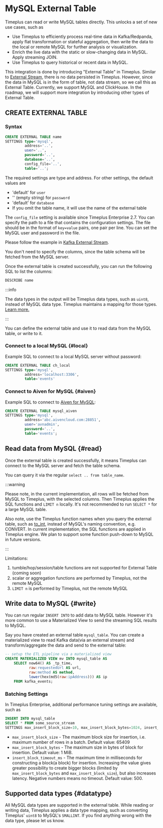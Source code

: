 # MySQL External Table

Timeplus can read or write MySQL tables directly. This unlocks a set of new use cases, such as

- Use Timeplus to efficiently process real-time data in Kafka/Redpanda, apply flat transformation or stateful aggregation, then write the data to the local or remote MySQL for further analysis or visualization.
- Enrich the live data with the static or slow-changing data in MySQL. Apply streaming JOIN.
- Use Timeplus to query historical or recent data in MySQL.

This integration is done by introducing "External Table" in Timeplus. Similar to [External Stream](/external-stream), there is no data persisted in Timeplus. However, since the data in MySQL is in the form of table, not data stream, so we call this as External Table. Currently, we support MySQL and ClickHouse. In the roadmap, we will support more integration by introducing other types of External Table.

## CREATE EXTERNAL TABLE

### Syntax

```sql
CREATE EXTERNAL TABLE name
SETTINGS type='mysql',
         address='..',
         user='..',
         password='..',
         database='..',
         config_file='..',
         table='..';
```

The required settings are type and address. For other settings, the default values are

- 'default' for `user`
- '' (empty string) for `password`
- 'default' for `database`
- If you omit the table name, it will use the name of the external table

The `config_file` setting is available since Timeplus Enterprise 2.7. You can specify the path to a file that contains the configuration settings. The file should be in the format of `key=value` pairs, one pair per line. You can set the MySQL user and password in the file.

Please follow the example in [Kafka External Stream](/proton-kafka#config_file).

You don't need to specify the columns, since the table schema will be fetched from the MySQL server.

Once the external table is created successfully, you can run the following SQL to list the columns:

```sql
DESCRIBE name
```

:::info

The data types in the output will be Timeplus data types, such as `uint8`, instead of MySQL data type. Timeplus maintains a mapping for those types. [Learn more.](#datatype)

:::

You can define the external table and use it to read data from the MySQL table, or write to it.

### Connect to a local MySQL {#local}

Example SQL to connect to a local MySQL server without password:

```sql
CREATE EXTERNAL TABLE ch_local
SETTINGS type='mysql',
         address='localhost:3306',
         table='events'
```

### Connect to Aiven for MySQL {#aiven}

Example SQL to connect to [Aiven for MySQL](https://aiven.io/docs/products/mysql/get-started):

```sql
CREATE EXTERNAL TABLE mysql_aiven
SETTINGS type='mysql',
         address='abc.aivencloud.com:28851',
         user='avnadmin',
         password='..',
         table='events';
```

## Read data from MySQL {#read}

Once the external table is created successfully, it means Timeplus can connect to the MySQL server and fetch the table schema.

You can query it via the regular `select .. from table_name`.

:::warning

Please note, in the current implementation, all rows will be fetched from MySQL to Timeplus, with the selected columns. Then Timeplus applies the SQL functions and `LIMIT n` locally. It's not recommended to run `SELECT *` for a large MySQL table.

Also note, use the Timeplus function names when you query the external table, such as [to_int](/functions_for_type#to_int), instead of MySQL's naming convention, e.g. CONVERT. In current implementation, the SQL functions are applied in Timeplus engine. We plan to support some function push-down to MySQL in future versions.

:::

Limitations:

1. tumble/hop/session/table functions are not supported for External Table (coming soon)
2. scalar or aggregation functions are performed by Timeplus, not the remote MySQL
3. `LIMIT n` is performed by Timeplus, not the remote MySQL

## Write data to MySQL {#write}

You can run regular `INSERT INTO` to add data to MySQL table. However it's more common to use a Materialized View to send the streaming SQL results to MySQL.

Say you have created an external table `mysql_table`. You can create a materialized view to read Kafka data(via an external stream) and transform/aggregate the data and send to the external table:

```sql
-- setup the ETL pipeline via a materialized view
CREATE MATERIALIZED VIEW mv INTO mysql_table AS
    SELECT now64() AS _tp_time,
           raw:requestedUrl AS url,
           raw:method AS method,
           lower(hex(md5(raw:ipAddress))) AS ip
    FROM kafka_events;
```

### Batching Settings
In Timeplus Enterprise, additional performance tuning settings are available, such as
```sql
INSERT INTO mysql_table
SELECT * FROM some_source_stream
SETTINGS max_insert_block_size=10, max_insert_block_bytes=1024, insert_block_timeout_ms = 100;
```

* `max_insert_block_size` - The maximum block size for insertion, i.e. maximum number of rows in a batch. Default value: 65409
* `max_insert_block_bytes` - The maximum size in bytes of block for insertion. Default value: 1 MiB.
* `insert_block_timeout_ms` - The maximum time in milliseconds for constructing a block(a block) for insertion. Increasing the value gives greater possibility to create bigger blocks (limited by `max_insert_block_bytes` and `max_insert_block_size`), but also increases latency. Negative numbers means no timeout. Default value: 500.

## Supported data types {#datatype}

All MySQL data types are supported in the external table. While reading or writing data, Timeplus applies a data type mapping, such as converting Timeplus' `uint8` to MySQL's `SMALLINT`. If you find anything wrong with the data type, please let us know.

